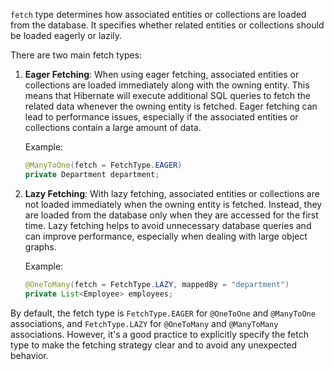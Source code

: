 
`fetch` type determines how associated entities or collections are loaded from the database. It specifies whether related entities or collections should be loaded eagerly or lazily.

There are two main fetch types:

1. **Eager Fetching**: When using eager fetching, associated entities or collections are loaded immediately along with the owning entity. This means that Hibernate will execute additional SQL queries to fetch the related data whenever the owning entity is fetched. Eager fetching can lead to performance issues, especially if the associated entities or collections contain a large amount of data.

   Example:
   ```java
   @ManyToOne(fetch = FetchType.EAGER)
   private Department department;
   ```

2. **Lazy Fetching**: With lazy fetching, associated entities or collections are not loaded immediately when the owning entity is fetched. Instead, they are loaded from the database only when they are accessed for the first time. Lazy fetching helps to avoid unnecessary database queries and can improve performance, especially when dealing with large object graphs.

   Example:
   ```java
   @OneToMany(fetch = FetchType.LAZY, mappedBy = "department")
   private List<Employee> employees;
   ```

By default, the fetch type is `FetchType.EAGER` for `@OneToOne` and `@ManyToOne` associations, and `FetchType.LAZY` for `@OneToMany` and `@ManyToMany` associations. However, it's a good practice to explicitly specify the fetch type to make the fetching strategy clear and to avoid any unexpected behavior.